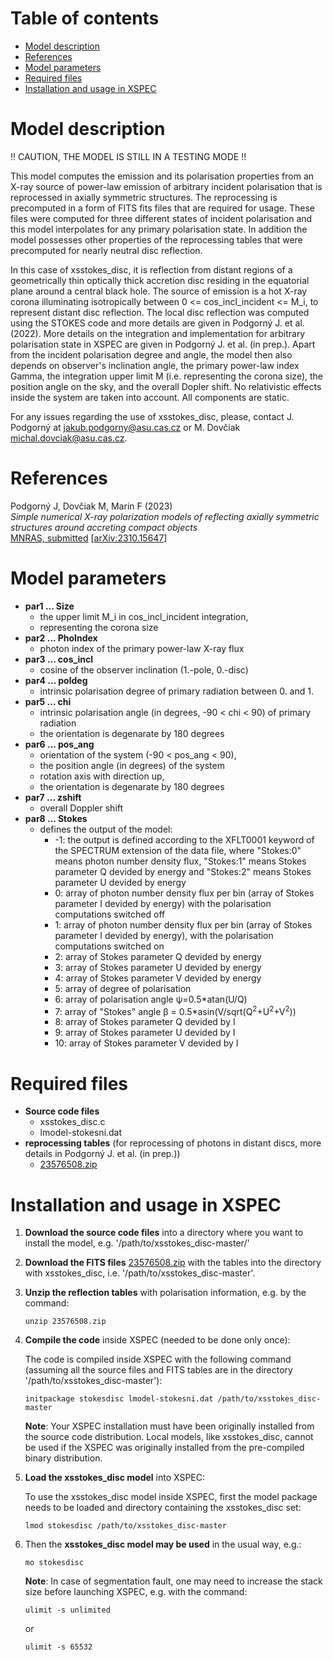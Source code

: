 Table of contents
=================

* [Model description](#model-description)
* [References](#references)
* [Model parameters](#model-parameters)
* [Required files](#required-files)
* [Installation and usage in XSPEC](#installation-and-usage-in-xspec)


Model description
=================

!! CAUTION, THE MODEL IS STILL IN A TESTING MODE !!

This model computes the emission and its polarisation properties from
an X-ray source of power-law emission of arbitrary incident polarisation 
that is reprocessed in axially symmetric structures. The reprocessing
is precomputed in a form of FITS fits files that are required for
usage. These files were computed for three different states
of incident polarisation and this model interpolates for any primary
polarisation state. In addition the model possesses other properties of the
reprocessing tables that were precomputed for nearly neutral disc reflection.

In this case of xsstokes_disc, it is reflection from distant regions
of a geometrically thin optically thick accretion disc residing in the
equatorial plane around a central black hole. The source of emission
is a hot X-ray corona illuminating isotropically between
0 <= cos_incl_incident <= M_i, to represent distant disc reflection.
The local disc reflection was computed using the STOKES code and more
details are given in Podgorný J. et al. (2022). More details on the
integration and implementation for arbitrary polarisation state in XSPEC
are given in Podgorný J. et al. (in prep.). Apart from the incident
polarisation degree and angle, the model then also depends on
observer's inclination angle, the primary power-law index Gamma,
the integration upper limit M (i.e. representing the corona size),
the position angle on the sky, and the overall Dopler shift.
No relativistic effects inside the system are taken into account.
All components are static.

For any issues regarding the use of xsstokes_disc, please, contact J. Podgorný at 
[jakub.podgorny@asu.cas.cz](mailto:jakub.podgorny@asu.cas.cz) or M. Dovčiak
[michal.dovciak@asu.cas.cz](mailto:michal.dovciak@asu.cas.cz).


References
==========

Podgorný J, Dovčiak M, Marin F (2023)  
_Simple numerical X-ray polarization models of reflecting axially symmetric structures around accreting compact objects_  
[MNRAS, submitted]()
[[arXiv:2310.15647](https://arxiv.org/abs/2310.15647)]

Model parameters
================

* **par1 ... Size**
  - the upper limit M_i in cos_incl_incident integration,
  - representing the corona size
* **par2 ... PhoIndex** 
  - photon index of the primary power-law X-ray flux
* **par3 ... cos_incl** 
  - cosine of the observer inclination (1.-pole, 0.-disc)
* **par4 ... poldeg**  
  - intrinsic polarisation degree of primary radiation between 0. and 1.
* **par5 ... chi**  
  - intrinsic polarisation angle (in degrees, -90 < chi < 90) of primary radiation
  - the orientation is degenarate by 180 degrees
* **par6 ... pos_ang**  
  - orientation of the system (-90 < pos_ang < 90), 
  - the position angle (in degrees) of the system 
  - rotation axis with direction up,
  - the orientation is degenarate by 180 degrees
* **par7 ... zshift**
  - overall Doppler shift
* **par8 ... Stokes**
  - defines the output of the model:
    - -1: the output is defined according to the XFLT0001 keyword of the 
          SPECTRUM extension of the data file, where "Stokes:0" means photon 
          number density flux, "Stokes:1" means Stokes parameter Q devided by 
          energy and "Stokes:2" means Stokes parameter U devided by energy
    -  0: array of photon number density flux per bin (array of Stokes parameter 
          I devided by energy) with the polarisation computations switched off
    -  1: array of photon number density flux per bin (array of Stokes parameter 
          I devided by energy), with the polarisation computations switched on
    -  2: array of Stokes parameter Q devided by energy
    -  3: array of Stokes parameter U devided by energy
    -  4: array of Stokes parameter V devided by energy
    -  5: array of degree of polarisation
    -  6: array of polarisation angle &psi;=0.5*atan(U/Q)
    -  7: array of "Stokes" angle 
          &beta; = 0.5*asin(V/sqrt(Q<sup>2</sup>+U<sup>2</sup>+V<sup>2</sup>))
    -  8: array of Stokes parameter Q devided by I
    -  9: array of Stokes parameter U devided by I
    - 10: array of Stokes parameter V devided by I

Required files
==============

* **Source code files**
  - xsstokes_disc.c
  - lmodel-stokesni.dat  
* **reprocessing tables**
  (for reprocessing of photons in distant discs, more details in Podgorný J. et al. (in prep.))
  - [23576508.zip](https://doi.org/10.6084/m9.figshare.23576508)  


Installation and usage in XSPEC
===============================

1. **Download the source code files**
   into a directory where you want to install the model, e.g. '/path/to/xsstokes_disc-master/'

2. **Download the FITS files** 
   [23576508.zip](https://doi.org/10.6084/m9.figshare.23576508) 
   with the tables into the directory with xsstokes_disc, i.e. '/path/to/xsstokes_disc-master'.

3. **Unzip the reflection tables** with polarisation information, e.g. by the command:

   `unzip 23576508.zip`
   
4. **Compile the code** inside XSPEC (needed to be done only once):

   The code is compiled inside XSPEC with the following command (assuming all 
   the source files and FITS tables are in the directory 
   '/path/to/xsstokes_disc-master'):

   `initpackage stokesdisc lmodel-stokesni.dat /path/to/xsstokes_disc-master`

   **Note**:
   Your XSPEC installation must have been originally installed from the source 
   code distribution. Local models, like xsstokes_disc, cannot be used if the XSPEC 
   was originally installed from the pre-compiled binary distribution.

5. **Load the xsstokes_disc model** into XSPEC:

   To use the xsstokes_disc model inside XSPEC, first the model package needs to be 
   loaded and directory containing the xsstokes_disc set:

   `lmod stokesdisc /path/to/xsstokes_disc-master`  

6. Then the **xsstokes_disc model may be used** in the usual way, e.g.:

   `mo stokesdisc`

   **Note**:
   In case of segmentation fault, one may need to increase the stack size before 
   launching XSPEC, e.g. with the command:

   `ulimit -s unlimited`

   or 

   `ulimit -s 65532`
